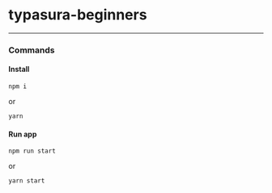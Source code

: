 # typasura-beginners
<hr />

### Commands

#### Install
```
npm i
```

or 

```
yarn
```

#### Run app
```
npm run start
```
or
```
yarn start
```

